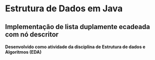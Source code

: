 # Estrutura de Dados em Java
## Implementação de lista duplamente ecadeada com nó descritor
#### Desenvolvido como atividade da disciplina de Estrutura de dados e Algoritmos (EDA)
